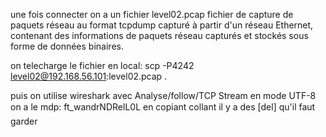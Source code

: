 une fois connecter on a un fichier level02.pcap
fichier de capture de paquets réseau au format tcpdump capturé à partir d'un réseau Ethernet, contenant des informations de paquets réseau capturés et stockés sous forme de données binaires.

on telecharge le fichier en local:
scp -P4242 level02@192.168.56.101:level02.pcap .

puis on utilise wireshark
avec Analyse/follow/TCP Stream en mode UTF-8
on a le mdp: ft_wandrNDRelL0L
en copiant collant il y a des [del] qu'il faut garder
